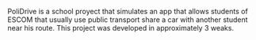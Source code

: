 PoliDrive is a school proyect that simulates an app that allows students of ESCOM that usually use public transport share a car with another student near his route.
This project was developed in approximately 3 weaks.
